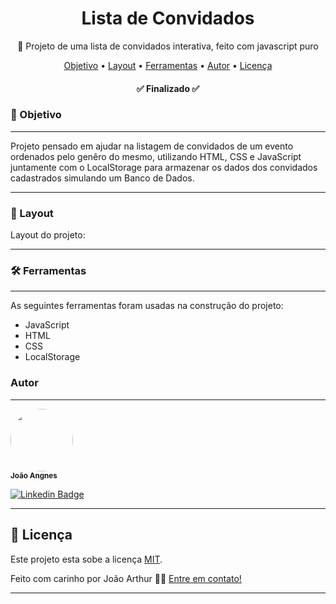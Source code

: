 <h1 align="center">Lista de Convidados</h1>

<p align="center"> 📃 Projeto de uma lista de convidados interativa, feito com javascript puro </p>

<p align="center">
 <a href="#-objetivo">Objetivo</a> •
 <a href="#-layout">Layout</a> •
 <a href="#-ferramentas">Ferramentas</a> • 
 <a href="#autor">Autor</a> •
 <a href="#-licença">Licença</a>
</p>

<h4 align="center"> 
	✅ Finalizado ✅
</h4>

### 💈 Objetivo
---
Projeto pensado em ajudar na listagem de convidados de um evento ordenados pelo genêro do mesmo, utilizando HTML, CSS e JavaScript juntamente com o LocalStorage para armazenar os dados dos convidados cadastrados simulando um Banco de Dados.

---

### 🎨 Layout

Layout do projeto:


--- 
### 🛠 Ferramentas
---

As seguintes ferramentas foram usadas na construção do projeto:

- JavaScript
- HTML
- CSS
- LocalStorage


### Autor
---
 <img style="border-radius: 50%;" src="https://avatars.githubusercontent.com/u/74597614?s=400&u=ab51f4cfaef1bcd05073c2fa8475615b10271dc2&v=4" width="100px;" alt=""/>
 <br />
 <sub><b width='20px'>João Angnes</b></sub></a> <a href="https://github.com/joaoangnes"></a>

[![Linkedin Badge](https://img.shields.io/badge/-JoãoAngnes-blue?style=flat-square&logo=Linkedin&logoColor=white&link=https://www.linkedin.com/in/joão-arthur-zambirão-angnes-7675a0208/)](https://www.linkedin.com/in/joão-arthur-zambirão-angnes-7675a0208/) 

---

## 📝 Licença

Este projeto esta sobe a licença [MIT](./LICENSE).

Feito com carinho por João Arthur 👋🏽 [Entre em contato!](https://www.linkedin.com/in/joão-arthur-zambirão-angnes-7675a0208/)

---
